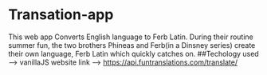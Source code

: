 # Transation-app
This web app Converts English language to Ferb Latin. During their routine summer fun, 
the two brothers Phineas and Ferb(in a Dinsney series) 
create their own language, Ferb Latin which quickly catches on.
##Techology used  --> vanillaJS
website link  --> https://api.funtranslations.com/translate/
